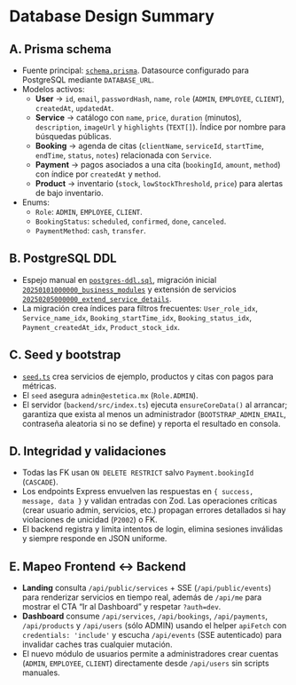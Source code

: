 # Database Design Summary

## A. Prisma schema
- Fuente principal: [`schema.prisma`](./schema.prisma). Datasource configurado para PostgreSQL mediante `DATABASE_URL`.
- Modelos activos:
  - **User** → `id`, `email`, `passwordHash`, `name`, `role` (`ADMIN`, `EMPLOYEE`, `CLIENT`), `createdAt`, `updatedAt`.
  - **Service** → catálogo con `name`, `price`, `duration` (minutos), `description`, `imageUrl` y `highlights` (`TEXT[]`). Índice por nombre para búsquedas públicas.
  - **Booking** → agenda de citas (`clientName`, `serviceId`, `startTime`, `endTime`, `status`, `notes`) relacionada con `Service`.
  - **Payment** → pagos asociados a una cita (`bookingId`, `amount`, `method`) con índice por `createdAt` y `method`.
  - **Product** → inventario (`stock`, `lowStockThreshold`, `price`) para alertas de bajo inventario.
- Enums:
  - `Role`: `ADMIN`, `EMPLOYEE`, `CLIENT`.
  - `BookingStatus`: `scheduled`, `confirmed`, `done`, `canceled`.
  - `PaymentMethod`: `cash`, `transfer`.

## B. PostgreSQL DDL
- Espejo manual en [`postgres-ddl.sql`](./postgres-ddl.sql), migración inicial [`20250101000000_business_modules`](./migrations/20250101000000_business_modules/migration.sql) y extensión de servicios [`20250205000000_extend_service_details`](./migrations/20250205000000_extend_service_details/migration.sql).
- La migración crea índices para filtros frecuentes: `User_role_idx`, `Service_name_idx`, `Booking_startTime_idx`, `Booking_status_idx`, `Payment_createdAt_idx`, `Product_stock_idx`.

## C. Seed y bootstrap
- [`seed.ts`](./seed.ts) crea servicios de ejemplo, productos y citas con pagos para métricas.
- El `seed` asegura `admin@estetica.mx` (`Role.ADMIN`).
- El servidor (`backend/src/index.ts`) ejecuta `ensureCoreData()` al arrancar; garantiza que exista al menos un administrador (`BOOTSTRAP_ADMIN_EMAIL`, contraseña aleatoria si no se define) y reporta el resultado en consola.

## D. Integridad y validaciones
- Todas las FK usan `ON DELETE RESTRICT` salvo `Payment.bookingId` (`CASCADE`).
- Los endpoints Express envuelven las respuestas en `{ success, message, data }` y validan entradas con Zod. Las operaciones críticas (crear usuario admin, servicios, etc.) propagan errores detallados si hay violaciones de unicidad (`P2002`) o FK.
- El backend registra y limita intentos de login, elimina sesiones inválidas y siempre responde en JSON uniforme.

## E. Mapeo Frontend ↔ Backend
- **Landing** consulta `/api/public/services` + SSE (`/api/public/events`) para renderizar servicios en tiempo real, además de `/api/me` para mostrar el CTA “Ir al Dashboard” y respetar `?auth=dev`.
- **Dashboard** consume `/api/services`, `/api/bookings`, `/api/payments`, `/api/products` y `/api/users` (sólo ADMIN) usando el helper `apiFetch` con `credentials: 'include'` y escucha `/api/events` (SSE autenticado) para invalidar caches tras cualquier mutación.
- El nuevo módulo de usuarios permite a administradores crear cuentas (`ADMIN`, `EMPLOYEE`, `CLIENT`) directamente desde `/api/users` sin scripts manuales.

